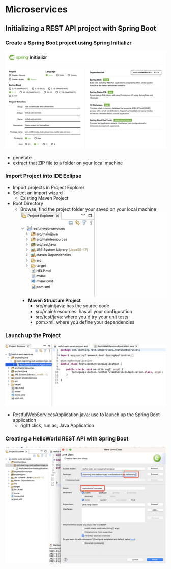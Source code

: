 # Microservices

## Initializing a REST API project with Spring Boot

### Create a Spring Boot project using Spring Initializr

![Spring Initializr](https://github.com/zhuoww/Microservices/blob/main/img/spring%20initializr.png?raw=true)

- genetate
- extract that ZIP file to a folder on your local machine

### Import Project into IDE Eclipse

- Import projects in Project Explorer
- Select an import wizard
  - Existing Maven Project
- Root Directory
  - Browse, find the project folder your saved on your local machine
    ![Original Files](https://github.com/zhuoww/Microservices/blob/main/img/original%20files.png?raw=true)
    - **Maven Structure Project**
      - src/main/java: has the source code
      - src/main/resources: has all your configuration
      - src/test/java: where you'd try your unit tests
      - pom.xml: where you define your dependencies

### Launch up the Project

![create project](https://github.com/zhuoww/Microservices/blob/main/img/Create%20Project.png?raw=true)

- RestfulWebServicesApplication.java: use to launch up the Spring Boot application
  - right click, run as, Java Application

### Creating a HelloWorld REST API with Spring Boot

![hello world controller](https://github.com/zhuoww/Microservices/blob/main/img/helloworldcontroller.png?raw=true)
